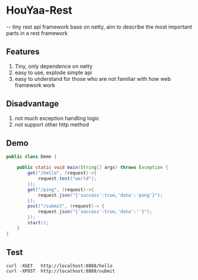 # HouYaa-Rest
--
tiny rest api framework base on netty, aim to describe the most important parts in a rest framework

Features
--
1. Tiny, only dependence on netty
2. easy to use, explode simple api
3. easy to understand for those who are not familiar with how web framework work

Disadvantage
--
1. not much exception handling logic
2. not support other http method

Demo
--
```java
public class Demo {

    public static void main(String[] args) throws Exception {
        get("/hello", (request)->{
            request.text("world");
        });
        get("/ping", (request)->{
            request.json("{'success':true,'data':'pong'}");
        });
        post("/submit", (request)-> {
            request.json("{'success':true,'data':''}");
        });
        start();
    }
}

```

Test
--
```shell script
curl -XGET   http://localhost:8888/hello
curl -XPOST  http://localhost:8888/submit
```